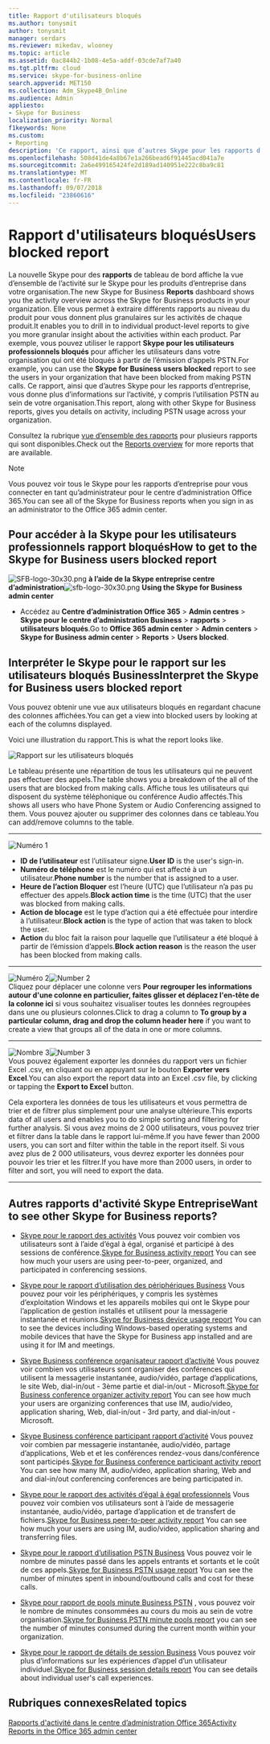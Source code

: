 ```yaml
---
title: Rapport d'utilisateurs bloqués
ms.author: tonysmit
author: tonysmit
manager: serdars
ms.reviewer: mikedav, wlooney
ms.topic: article
ms.assetid: 0ac844b2-1b08-4e5a-addf-03cde7af7a40
ms.tgt.pltfrm: cloud
ms.service: skype-for-business-online
search.appverid: MET150
ms.collection: Adm_Skype4B_Online
ms.audience: Admin
appliesto:
- Skype for Business
localization_priority: Normal
f1keywords: None
ms.custom:
- Reporting
description: 'Ce rapport, ainsi que d’autres Skype pour les rapports d’entreprise, vous donne plus d’informations sur l’activité, y compris l’utilisation PSTN au sein de votre organisation. '
ms.openlocfilehash: 508d41de4a8b67e1a266bead6f91445acd041a7e
ms.sourcegitcommit: 2a6e499165424fe2d189ad140951e222c8ba9c81
ms.translationtype: MT
ms.contentlocale: fr-FR
ms.lasthandoff: 09/07/2018
ms.locfileid: "23860616"
---
```

# <a name="users-blocked-report"></a><span data-ttu-id="13c1b-103">Rapport d'utilisateurs bloqués</span><span class="sxs-lookup"><span data-stu-id="13c1b-103">Users blocked report</span></span>

<span data-ttu-id="13c1b-104">La nouvelle Skype pour des **rapports** de tableau de bord affiche la vue d’ensemble de l’activité sur le Skype pour les produits d’entreprise dans votre organisation.</span><span class="sxs-lookup"><span data-stu-id="13c1b-104">The new Skype for Business **Reports** dashboard shows you the activity overview across the Skype for Business products in your organization.</span></span> <span data-ttu-id="13c1b-105">Elle vous permet à extraire différents rapports au niveau du produit pour vous donnent plus granulaires sur les activités de chaque produit.</span><span class="sxs-lookup"><span data-stu-id="13c1b-105">It enables you to drill in to individual product-level reports to give you more granular insight about the activities within each product.</span></span> <span data-ttu-id="13c1b-106">Par exemple, vous pouvez utiliser le rapport **Skype pour les utilisateurs professionnels bloqués** pour afficher les utilisateurs dans votre organisation qui ont été bloqués à partir de l’émission d’appels PSTN.</span><span class="sxs-lookup"><span data-stu-id="13c1b-106">For example, you can use the **Skype for Business users blocked** report to see the users in your organization that have been blocked from making PSTN calls.</span></span> <span data-ttu-id="13c1b-107">Ce rapport, ainsi que d’autres Skype pour les rapports d’entreprise, vous donne plus d’informations sur l’activité, y compris l’utilisation PSTN au sein de votre organisation.</span><span class="sxs-lookup"><span data-stu-id="13c1b-107">This report, along with other Skype for Business reports, gives you details on activity, including PSTN usage across your organization.</span></span>
  
 <span data-ttu-id="13c1b-108">Consultez la rubrique [vue d’ensemble des rapports](https://support.office.com/article/0d6dfb17-8582-4172-a9a9-aed798150263) pour plusieurs rapports qui sont disponibles.</span><span class="sxs-lookup"><span data-stu-id="13c1b-108">Check out the [Reports overview](https://support.office.com/article/0d6dfb17-8582-4172-a9a9-aed798150263) for more reports that are available.</span></span>
  
> [!NOTE]
> <span data-ttu-id="13c1b-109">Vous pouvez voir tous le Skype pour les rapports d’entreprise pour vous connecter en tant qu’administrateur pour le centre d’administration Office 365.</span><span class="sxs-lookup"><span data-stu-id="13c1b-109">You can see all of the Skype for Business reports when you sign in as an administrator to the Office 365 admin center.</span></span> 
  
## <a name="how-to-get-to-the-skype-for-business-users-blocked-report"></a><span data-ttu-id="13c1b-110">Pour accéder à la Skype pour les utilisateurs professionnels rapport bloqués</span><span class="sxs-lookup"><span data-stu-id="13c1b-110">How to get to the Skype for Business users blocked report</span></span>

<span data-ttu-id="13c1b-111">![SFB-logo-30x30.png](../images/sfb-logo-30x30.png) **à l’aide de la Skype entreprise centre d’administration**</span><span class="sxs-lookup"><span data-stu-id="13c1b-111">![sfb-logo-30x30.png](../images/sfb-logo-30x30.png) **Using the Skype for Business admin center**</span></span>

- <span data-ttu-id="13c1b-112">Accédez au **Centre d’administration Office 365** > **Admin centres** > **Skype pour le centre d’administration Business** > **rapports** > **utilisateurs bloqués**.</span><span class="sxs-lookup"><span data-stu-id="13c1b-112">Go to **Office 365 admin center** > **Admin centers** > **Skype for Business admin center** > **Reports** > **Users blocked**.</span></span>
    
## <a name="interpret-the-skype-for-business-users-blocked-report"></a><span data-ttu-id="13c1b-113">Interpréter le Skype pour le rapport sur les utilisateurs bloqués Business</span><span class="sxs-lookup"><span data-stu-id="13c1b-113">Interpret the Skype for Business users blocked report</span></span>

<span data-ttu-id="13c1b-114">Vous pouvez obtenir une vue aux utilisateurs bloqués en regardant chacune des colonnes affichées.</span><span class="sxs-lookup"><span data-stu-id="13c1b-114">You can get a view into blocked users by looking at each of the columns displayed.</span></span>
  
<span data-ttu-id="13c1b-115">Voici une illustration du rapport.</span><span class="sxs-lookup"><span data-stu-id="13c1b-115">This is what the report looks like.</span></span> 
  
![Rapport sur les utilisateurs bloqués](../images/df50a413-7a51-4340-a59b-3f83de941762.png)

<span data-ttu-id="13c1b-117">Le tableau présente une répartition de tous les utilisateurs qui ne peuvent pas effectuer des appels.</span><span class="sxs-lookup"><span data-stu-id="13c1b-117">The table shows you a breakdown of the all of the users that are blocked from making calls.</span></span> <span data-ttu-id="13c1b-118">Affiche tous les utilisateurs qui disposent du système téléphonique ou conférence Audio affectés.</span><span class="sxs-lookup"><span data-stu-id="13c1b-118">This shows all users who have Phone System or Audio Conferencing assigned to them.</span></span> <span data-ttu-id="13c1b-119">Vous pouvez ajouter ou supprimer des colonnes dans ce tableau.</span><span class="sxs-lookup"><span data-stu-id="13c1b-119">You can add/remove columns to the table.</span></span>
***
![Numéro 1](../images/sfbcallout1.png)
*   <span data-ttu-id="13c1b-121">**ID de l’utilisateur** est l’utilisateur signe.</span><span class="sxs-lookup"><span data-stu-id="13c1b-121">**User ID** is the user's sign-in.</span></span>
*   <span data-ttu-id="13c1b-122">**Numéro de téléphone** est le numéro qui est affecté à un utilisateur.</span><span class="sxs-lookup"><span data-stu-id="13c1b-122">**Phone number** is the number that is assigned to a user.</span></span> 
*   <span data-ttu-id="13c1b-123">**Heure de l’action Bloquer** est l’heure (UTC) que l’utilisateur n’a pas pu effectuer des appels.</span><span class="sxs-lookup"><span data-stu-id="13c1b-123">**Block action time** is the time (UTC) that the user was blocked from making calls.</span></span>
*   <span data-ttu-id="13c1b-124">**Action de blocage** est le type d’action qui a été effectuée pour interdire à l’utilisateur.</span><span class="sxs-lookup"><span data-stu-id="13c1b-124">**Block action** is the type of action that was taken to block the user.</span></span>
*   <span data-ttu-id="13c1b-125">**Action** du bloc fait la raison pour laquelle que l’utilisateur a été bloqué à partir de l’émission d’appels.</span><span class="sxs-lookup"><span data-stu-id="13c1b-125">**Block action reason** is the reason the user has been blocked from making calls.</span></span>
***
<span data-ttu-id="13c1b-126">![Numéro 2](../images/sfbcallout2.png)</span><span class="sxs-lookup"><span data-stu-id="13c1b-126">![Number 2](../images/sfbcallout2.png)</span></span><br/>
<span data-ttu-id="13c1b-127">Cliquez pour déplacer une colonne vers **Pour regrouper les informations autour d'une colonne en particulier, faites glisser et déplacez l'en-tête de la colonne ici** si vous souhaitez visualiser toutes les données regroupées dans une ou plusieurs colonnes.</span><span class="sxs-lookup"><span data-stu-id="13c1b-127">Click to drag a column to **To group by a particular column, drag and drop the column header here** if you want to create a view that groups all of the data in one or more columns.</span></span>
***
<span data-ttu-id="13c1b-128">![Nombre 3](../images/sfbcallout3.png)</span><span class="sxs-lookup"><span data-stu-id="13c1b-128">![Number 3](../images/sfbcallout3.png)</span></span><br/>
<span data-ttu-id="13c1b-129">Vous pouvez également exporter les données du rapport vers un fichier Excel .csv, en cliquant ou en appuyant sur le bouton **Exporter vers Excel**.</span><span class="sxs-lookup"><span data-stu-id="13c1b-129">You can also export the report data into an Excel .csv file, by clicking or tapping the **Export to Excel** button.</span></span>

<span data-ttu-id="13c1b-130">Cela exportera les données de tous les utilisateurs et vous permettra de trier et de filtrer plus simplement pour une analyse ultérieure.</span><span class="sxs-lookup"><span data-stu-id="13c1b-130">This exports data of all users and enables you to do simple sorting and filtering for further analysis.</span></span> <span data-ttu-id="13c1b-131">Si vous avez moins de 2 000 utilisateurs, vous pouvez trier et filtrer dans la table dans le rapport lui-même.</span><span class="sxs-lookup"><span data-stu-id="13c1b-131">If you have fewer than 2000 users, you can sort and filter within the table in the report itself.</span></span> <span data-ttu-id="13c1b-132">Si vous avez plus de 2 000 utilisateurs, vous devrez exporter les données pour pouvoir les trier et les filtrer.</span><span class="sxs-lookup"><span data-stu-id="13c1b-132">If you have more than 2000 users, in order to filter and sort, you will need to export the data.</span></span>
***

## <a name="want-to-see-other-skype-for-business-reports"></a><span data-ttu-id="13c1b-133">Autres rapports d'activité Skype Entreprise</span><span class="sxs-lookup"><span data-stu-id="13c1b-133">Want to see other Skype for Business reports?</span></span>

- <span data-ttu-id="13c1b-134">[Skype pour le rapport des activités](activity-report.md) Vous pouvez voir combien vos utilisateurs sont à l’aide d’égal à égal, organisé et participé à des sessions de conférence.</span><span class="sxs-lookup"><span data-stu-id="13c1b-134">[Skype for Business activity report](activity-report.md) You can see how much your users are using peer-to-peer, organized, and participated in conferencing sessions.</span></span>
    
- <span data-ttu-id="13c1b-135">[Skype pour le rapport d’utilisation des périphériques Business](device-usage-report.md) Vous pouvez pour voir les périphériques, y compris les systèmes d’exploitation Windows et les appareils mobiles qui ont le Skype pour l’application de gestion installés et utilisent pour la messagerie instantanée et réunions.</span><span class="sxs-lookup"><span data-stu-id="13c1b-135">[Skype for Business device usage report](device-usage-report.md) You can to see the devices including Windows-based operating systems and mobile devices that have the Skype for Business app installed and are using it for IM and meetings.</span></span>
    
- <span data-ttu-id="13c1b-136">[Skype Business conférence organisateur rapport d’activité](conference-organizer-activity-report.md) Vous pouvez voir combien vos utilisateurs sont organiser des conférences qui utilisent la messagerie instantanée, audio/vidéo, partage d’applications, le site Web, dial-in/out - 3ème partie et dial-in/out - Microsoft.</span><span class="sxs-lookup"><span data-stu-id="13c1b-136">[Skype for Business conference organizer activity report](conference-organizer-activity-report.md) You can see how much your users are organizing conferences that use IM, audio/video, application sharing, Web, dial-in/out - 3rd party, and dial-in/out - Microsoft.</span></span>
    
- <span data-ttu-id="13c1b-137">[Skype Business conférence participant rapport d’activité](conference-participant-activity-report.md) Vous pouvez voir combien par messagerie instantanée, audio/vidéo, partage d’applications, Web et et les conférences rendez-vous dans/conférence sont participés.</span><span class="sxs-lookup"><span data-stu-id="13c1b-137">[Skype for Business conference participant activity report](conference-participant-activity-report.md) You can see how many IM, audio/video, application sharing, Web and and dial-in/out conferencing conferences are being participated in.</span></span>
    
- <span data-ttu-id="13c1b-138">[Skype pour le rapport des activités d’égal à égal professionnels](peer-to-peer-activity-report.md) Vous pouvez voir combien vos utilisateurs sont à l’aide de messagerie instantanée, audio/vidéo, partage d’application et de transfert de fichiers.</span><span class="sxs-lookup"><span data-stu-id="13c1b-138">[Skype for Business peer-to-peer activity report](peer-to-peer-activity-report.md) You can see how much your users are using IM, audio/video, application sharing and transferring files.</span></span>
    
- <span data-ttu-id="13c1b-139">[Skype pour le rapport d’utilisation PSTN Business](pstn-usage-report.md) Vous pouvez voir le nombre de minutes passé dans les appels entrants et sortants et le coût de ces appels.</span><span class="sxs-lookup"><span data-stu-id="13c1b-139">[Skype for Business PSTN usage report](pstn-usage-report.md) You can see the number of minutes spent in inbound/outbound calls and cost for these calls.</span></span>

- <span data-ttu-id="13c1b-140">[Skype pour rapport de pools minute Business PSTN](pstn-minute-pools-report.md) , vous pouvez voir le nombre de minutes consommées au cours du mois au sein de votre organisation.</span><span class="sxs-lookup"><span data-stu-id="13c1b-140">[Skype for Business PSTN minute pools report](pstn-minute-pools-report.md) you can see the number of minutes consumed during the current month within your organization.</span></span>

- <span data-ttu-id="13c1b-141">[Skype pour le rapport de détails de session Business](session-details-report.md) Vous pouvez voir plus d’informations sur les expériences d’appel d’un utilisateur individuel.</span><span class="sxs-lookup"><span data-stu-id="13c1b-141">[Skype for Business session details report](session-details-report.md) You can see details about individual user's call experiences.</span></span>
   
## <a name="related-topics"></a><span data-ttu-id="13c1b-142">Rubriques connexes</span><span class="sxs-lookup"><span data-stu-id="13c1b-142">Related topics</span></span>
[<span data-ttu-id="13c1b-143">Rapports d'activité dans le centre d’administration Office 365</span><span class="sxs-lookup"><span data-stu-id="13c1b-143">Activity Reports in the Office 365 admin center</span></span>](https://support.office.com/article/0d6dfb17-8582-4172-a9a9-aed798150263)

  
 